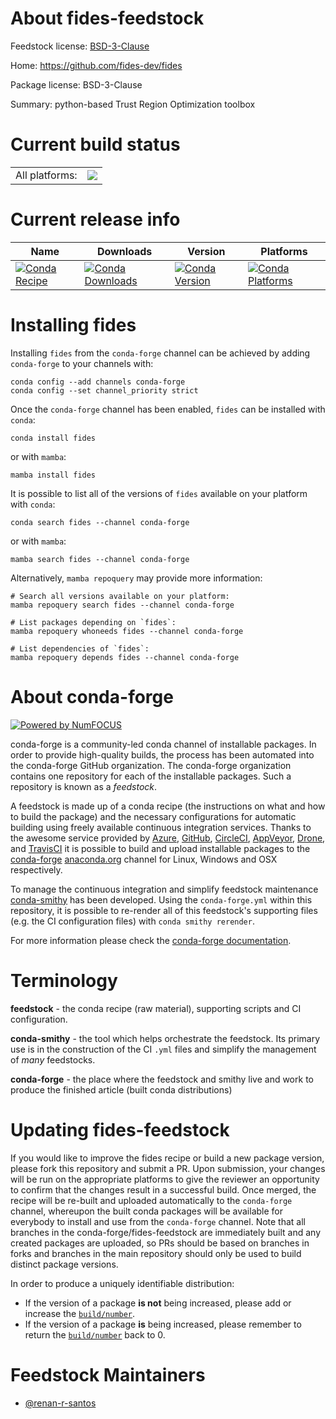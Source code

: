 About fides-feedstock
=====================

Feedstock license: [BSD-3-Clause](https://github.com/conda-forge/fides-feedstock/blob/main/LICENSE.txt)

Home: https://github.com/fides-dev/fides

Package license: BSD-3-Clause

Summary: python-based Trust Region Optimization toolbox

Current build status
====================


<table><tr><td>All platforms:</td>
    <td>
      <a href="https://dev.azure.com/conda-forge/feedstock-builds/_build/latest?definitionId=21937&branchName=main">
        <img src="https://dev.azure.com/conda-forge/feedstock-builds/_apis/build/status/fides-feedstock?branchName=main">
      </a>
    </td>
  </tr>
</table>

Current release info
====================

| Name | Downloads | Version | Platforms |
| --- | --- | --- | --- |
| [![Conda Recipe](https://img.shields.io/badge/recipe-fides-green.svg)](https://anaconda.org/conda-forge/fides) | [![Conda Downloads](https://img.shields.io/conda/dn/conda-forge/fides.svg)](https://anaconda.org/conda-forge/fides) | [![Conda Version](https://img.shields.io/conda/vn/conda-forge/fides.svg)](https://anaconda.org/conda-forge/fides) | [![Conda Platforms](https://img.shields.io/conda/pn/conda-forge/fides.svg)](https://anaconda.org/conda-forge/fides) |

Installing fides
================

Installing `fides` from the `conda-forge` channel can be achieved by adding `conda-forge` to your channels with:

```
conda config --add channels conda-forge
conda config --set channel_priority strict
```

Once the `conda-forge` channel has been enabled, `fides` can be installed with `conda`:

```
conda install fides
```

or with `mamba`:

```
mamba install fides
```

It is possible to list all of the versions of `fides` available on your platform with `conda`:

```
conda search fides --channel conda-forge
```

or with `mamba`:

```
mamba search fides --channel conda-forge
```

Alternatively, `mamba repoquery` may provide more information:

```
# Search all versions available on your platform:
mamba repoquery search fides --channel conda-forge

# List packages depending on `fides`:
mamba repoquery whoneeds fides --channel conda-forge

# List dependencies of `fides`:
mamba repoquery depends fides --channel conda-forge
```


About conda-forge
=================

[![Powered by
NumFOCUS](https://img.shields.io/badge/powered%20by-NumFOCUS-orange.svg?style=flat&colorA=E1523D&colorB=007D8A)](https://numfocus.org)

conda-forge is a community-led conda channel of installable packages.
In order to provide high-quality builds, the process has been automated into the
conda-forge GitHub organization. The conda-forge organization contains one repository
for each of the installable packages. Such a repository is known as a *feedstock*.

A feedstock is made up of a conda recipe (the instructions on what and how to build
the package) and the necessary configurations for automatic building using freely
available continuous integration services. Thanks to the awesome service provided by
[Azure](https://azure.microsoft.com/en-us/services/devops/), [GitHub](https://github.com/),
[CircleCI](https://circleci.com/), [AppVeyor](https://www.appveyor.com/),
[Drone](https://cloud.drone.io/welcome), and [TravisCI](https://travis-ci.com/)
it is possible to build and upload installable packages to the
[conda-forge](https://anaconda.org/conda-forge) [anaconda.org](https://anaconda.org/)
channel for Linux, Windows and OSX respectively.

To manage the continuous integration and simplify feedstock maintenance
[conda-smithy](https://github.com/conda-forge/conda-smithy) has been developed.
Using the ``conda-forge.yml`` within this repository, it is possible to re-render all of
this feedstock's supporting files (e.g. the CI configuration files) with ``conda smithy rerender``.

For more information please check the [conda-forge documentation](https://conda-forge.org/docs/).

Terminology
===========

**feedstock** - the conda recipe (raw material), supporting scripts and CI configuration.

**conda-smithy** - the tool which helps orchestrate the feedstock.
                   Its primary use is in the construction of the CI ``.yml`` files
                   and simplify the management of *many* feedstocks.

**conda-forge** - the place where the feedstock and smithy live and work to
                  produce the finished article (built conda distributions)


Updating fides-feedstock
========================

If you would like to improve the fides recipe or build a new
package version, please fork this repository and submit a PR. Upon submission,
your changes will be run on the appropriate platforms to give the reviewer an
opportunity to confirm that the changes result in a successful build. Once
merged, the recipe will be re-built and uploaded automatically to the
`conda-forge` channel, whereupon the built conda packages will be available for
everybody to install and use from the `conda-forge` channel.
Note that all branches in the conda-forge/fides-feedstock are
immediately built and any created packages are uploaded, so PRs should be based
on branches in forks and branches in the main repository should only be used to
build distinct package versions.

In order to produce a uniquely identifiable distribution:
 * If the version of a package **is not** being increased, please add or increase
   the [``build/number``](https://docs.conda.io/projects/conda-build/en/latest/resources/define-metadata.html#build-number-and-string).
 * If the version of a package **is** being increased, please remember to return
   the [``build/number``](https://docs.conda.io/projects/conda-build/en/latest/resources/define-metadata.html#build-number-and-string)
   back to 0.

Feedstock Maintainers
=====================

* [@renan-r-santos](https://github.com/renan-r-santos/)


